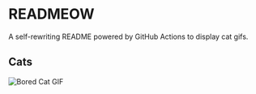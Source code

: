 # READMEOW

A self-rewriting README powered by GitHub Actions to display cat gifs.

## Cats

![Bored Cat GIF](https://media3.giphy.com/media/v1.Y2lkPTlhY2QwMmRheXc1dDByZW8yNGRhNmRxd3VxcjN3bW82ZmM2ZHNzcDU2YnZ5ZTZjdCZlcD12MV9naWZzX3NlYXJjaCZjdD1n/mlvseq9yvZhba/200.gif)
